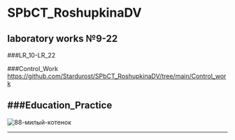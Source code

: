 # SPbCT_RoshupkinaDV
## laboratory works №9-22

###LR_10-LR_22

###Control_Work https://github.com/Stardurost/SPbCT_RoshupkinaDV/tree/main/Control_work

###Education_Practice
--------------------

![88-милый-котенок](https://user-images.githubusercontent.com/88589361/134251847-e6535ac6-20b6-4321-b913-acc0717d4c43.jpg)

--------------------
